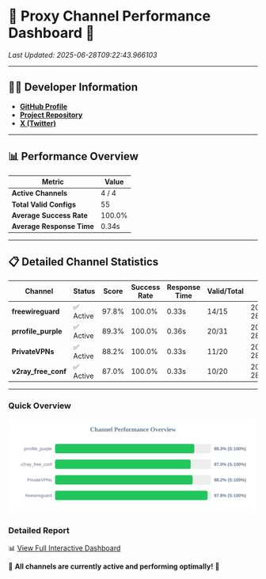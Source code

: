 # 🌟 Proxy Channel Performance Dashboard 🌟

_Last Updated: 2025-06-28T09:22:43.966103_

---

## 👩‍💻 Developer Information

- **[GitHub Profile](https://github.com/4n0nymou3)**  
- **[Project Repository](https://github.com/4n0nymou3/multi-proxy-config-fetcher)**  
- **[X (Twitter)](https://x.com/4n0nymou3)**  

---

## 📊 Performance Overview

| Metric                | Value       |
|-----------------------|-------------|
| **Active Channels**   | 4 / 4       |
| **Total Valid Configs** | 55          |
| **Average Success Rate** | 100.0%      |
| **Average Response Time** | 0.34s       |

---

## 📋 Detailed Channel Statistics

| Channel          | Status     | Score  | Success Rate | Response Time | Valid/Total | Last Success               |
|------------------|------------|--------|--------------|---------------|-------------|----------------------------|
| **freewireguard**  | ✅ Active  | 97.8%  | 100.0% | 0.33s         | 14/15       | 2025-06-28T09:22:43.964556 |
| **prrofile_purple**  | ✅ Active  | 89.3%  | 100.0% | 0.36s         | 20/31       | 2025-06-28T09:22:42.772976 |
| **PrivateVPNs**  | ✅ Active  | 88.2%  | 100.0% | 0.33s         | 11/20       | 2025-06-28T09:22:43.605266 |
| **v2ray_free_conf**  | ✅ Active  | 87.0%  | 100.0% | 0.33s         | 10/20       | 2025-06-28T09:22:43.240328 |

---

### Quick Overview
<div align="center">
  <a href="https://raw.githubusercontent.com/nullluser/NullRepo/refs/heads/main/assets/channel_stats_chart.svg">
    <img src="https://raw.githubusercontent.com/nullluser/NullRepo/refs/heads/main/assets/channel_stats_chart.svg" alt="Source Performance Statistics" width="800">
  </a>
</div>

### Detailed Report
📊 [View Full Interactive Dashboard](https://htmlpreview.github.io/?https://github.com/nullluser/NullRepo/blob/main/assets/performance_report.html)

🎉 **All channels are currently active and performing optimally!** 🎉
